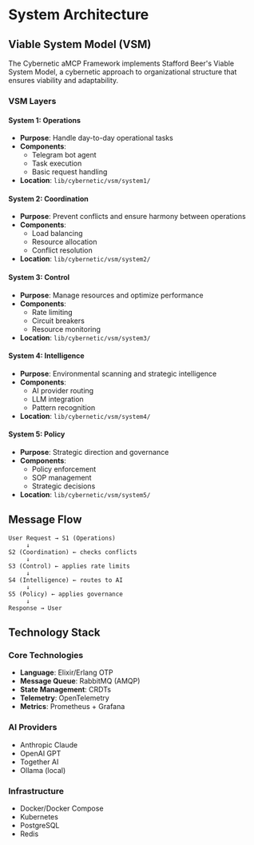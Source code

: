 # System Architecture

## Viable System Model (VSM)

The Cybernetic aMCP Framework implements Stafford Beer's Viable System Model, a cybernetic approach to organizational structure that ensures viability and adaptability.

### VSM Layers

#### System 1: Operations
- **Purpose**: Handle day-to-day operational tasks
- **Components**: 
  - Telegram bot agent
  - Task execution
  - Basic request handling
- **Location**: `lib/cybernetic/vsm/system1/`

#### System 2: Coordination
- **Purpose**: Prevent conflicts and ensure harmony between operations
- **Components**:
  - Load balancing
  - Resource allocation
  - Conflict resolution
- **Location**: `lib/cybernetic/vsm/system2/`

#### System 3: Control
- **Purpose**: Manage resources and optimize performance
- **Components**:
  - Rate limiting
  - Circuit breakers
  - Resource monitoring
- **Location**: `lib/cybernetic/vsm/system3/`

#### System 4: Intelligence
- **Purpose**: Environmental scanning and strategic intelligence
- **Components**:
  - AI provider routing
  - LLM integration
  - Pattern recognition
- **Location**: `lib/cybernetic/vsm/system4/`

#### System 5: Policy
- **Purpose**: Strategic direction and governance
- **Components**:
  - Policy enforcement
  - SOP management
  - Strategic decisions
- **Location**: `lib/cybernetic/vsm/system5/`

## Message Flow

```
User Request → S1 (Operations)
     ↓
S2 (Coordination) ← checks conflicts
     ↓
S3 (Control) ← applies rate limits
     ↓
S4 (Intelligence) ← routes to AI
     ↓
S5 (Policy) ← applies governance
     ↓
Response → User
```

## Technology Stack

### Core Technologies
- **Language**: Elixir/Erlang OTP
- **Message Queue**: RabbitMQ (AMQP)
- **State Management**: CRDTs
- **Telemetry**: OpenTelemetry
- **Metrics**: Prometheus + Grafana

### AI Providers
- Anthropic Claude
- OpenAI GPT
- Together AI
- Ollama (local)

### Infrastructure
- Docker/Docker Compose
- Kubernetes
- PostgreSQL
- Redis